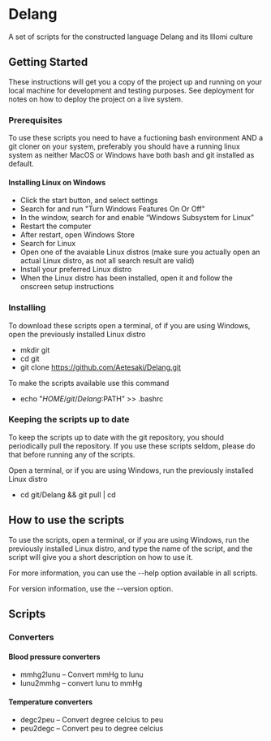 # Delang
A set of scripts for the constructed language Delang and its Illomi 
culture

## Getting Started

These instructions will get you a copy of the project up and running on 
your local machine for development and testing purposes. See deployment 
for notes on how to deploy the project on a live system.

### Prerequisites

To use these scripts you need to have a fuctioning bash environment AND 
a git cloner on your system, preferably you should have a running linux 
system as neither MacOS or Windows have both bash and git installed as 
default.

#### Installing Linux on Windows
* Click the start button, and select settings
* Search for and run "Turn Windows Features On Or Off"
* In the window, search for and  enable “Windows Subsystem for Linux”
* Restart the computer
* After restart, open Windows Store
* Search for Linux
* Open one of the avaiable Linux distros (make sure you actually open an
 actual Linux distro, as not all search result are valid)
* Install your preferred Linux distro
* When the Linux distro has been installed, open it and follow the 
onscreen setup instructions

### Installing
To download these scripts open a terminal, of if you are using Windows, 
open the previously installed Linux distro

* mkdir git
* cd git
* git clone https://github.com/Aetesaki/Delang.git

To make the scripts available use this command
* echo "$HOME/git/Delang:$PATH" >> .bashrc

### Keeping the scripts up to date
To keep the scripts up to date with the git repository, you should 
periodically pull the repository. If you use these scripts seldom, 
please do that before running any of the scripts.

Open a terminal, or if you are using Windows, run the previously 
installed Linux distro
* cd git/Delang && git pull | cd

## How to use the scripts
To use the scripts, open a terminal, or if you are using Windows, run 
the previously installed Linux distro, and type the name of the script, 
and the script will give you a short description on how to use it. 

For more information, you can use the --help option available in all scripts. 

For version information, use the --version option.

## Scripts
### Converters
#### Blood pressure converters
* mmhg2lunu – Convert mmHg to lunu
* lunu2mmhg – convert lunu to mmHg
#### Temperature converters
* degc2peu – Convert degree celcius to peu
* peu2degc – Convert peu to degree celcius
